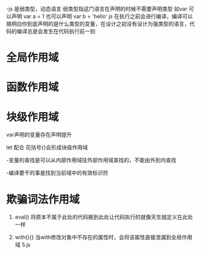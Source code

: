 -js 是弱类型，动态语言
弱类型指这门语言在声明的时候不需要声明类型
如var 可以声明 var a = 1 也可以声明 var b = 'hello'
js 在执行之前会进行编译，编译可以搞明白你到底声明的是什么类型的变量，在设计之初没有设计为强类型的语言，代码的编译总是会发生在代码执行前一刻

# 全局作用域

# 函数作用域

# 块级作用域
 var声明的变量存在声明提升

 let 配合 花括号{}会形成块级作用域


-变量的查找是可以从内部作用域往外部作用域查找的，不能由外到内查找

-编译要干的事是找到当前域中的有效标识符


# 欺骗词法作用域
1. eval() 将原本不属于此处的代码搬到此处让代码执行的就像天生就定义在此处一样

2. with(){}  当with修改对象中不存在的属性时，会将该属性直接泄漏到全局作用域  5.js